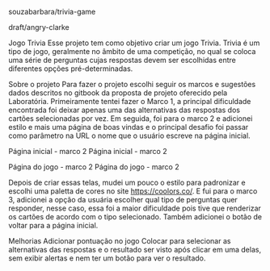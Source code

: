 souzabarbara/trivia-game

draft/angry-clarke

Jogo Trivia
Esse projeto tem como objetivo criar um jogo Trivia. Trivia é um tipo de jogo, geralmente no âmbito de uma competição, no qual se coloca uma série de perguntas cujas respostas devem ser escolhidas entre diferentes opções pré-determinadas.

Sobre o projeto
Para fazer o projeto escolhi seguir os marcos e sugestões dados descritos no gitbook da proposta de projeto oferecido pela Laboratória. Primeiramente tentei fazer o Marco 1, a principal dificuldade encontrada foi deixar apenas uma das alternativas das respostas dos cartões selecionadas por vez. Em seguida, foi para o marco 2 e adicionei estilo e mais uma página de boas vindas e o principal desafio foi passar como parâmetro na URL o nome que o usuário escreve na página inicial.

Página inicial - marco 2
Página inicial - marco 2

Página do jogo - marco 2
Página do jogo - marco 2

Depois de criar essas telas, mudei um pouco o estilo para padronizar e escolhi uma paletta de cores no site https://coolors.co/. E fui para o marco 3, adicionei a opção da usuária escolher qual tipo de perguntas quer responder, nesse caso, essa foi a maior dificuldade pois tive que renderizar os cartões de acordo com o tipo selecionado. Também adicionei o botão de voltar para a página inicial.

Melhorias
Adicionar pontuação no jogo
Colocar para selecionar as alternativas das respostas e o resultado ser visto após clicar em uma delas, sem exibir alertas e nem ter um botão para ver o resultado.